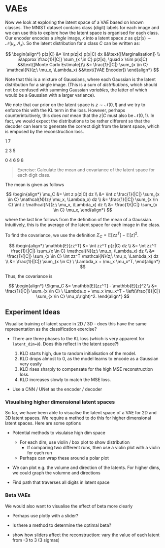 # VAEs

Now we look at exploring the latent space of a VAE based on known classes.
The MNIST dataset contains class (digit) labels for each image and we can use this to explore how the latent space is organised for each class.
Our encoder encodes a _single_ image, $x$ into a latent space $z$ as $q(z|x) \sim \mathcal{N}(\mu_x, \Lambda_x)$. So the latent distribution for a class $C$ can be written as:

$$
\begin{align*}
p(z|C)
&= \int p(z|x) p(x|C) dx &&\text{[Marginalisation]} \\
&\approx \frac{1}{|C|} \sum_{x \in C} p(z|x), \quad x \sim p(x|C) &&\text{[Monte Carlo Estimate]}\\
&= \frac{1}{|C|} \sum_{x \in C} \mathcal{N}(z;\ \mu_x, \Lambda_x) &&\text{[VAE Encoder]}
\end{align*}
$$

Note that this is a mixture of Gaussians, where each Gaussian is the latent distribution for a single image. (This is a sum of _distributions_, which should not be confused with summing Gaussian _variables_, the latter of which would be a Gaussian with a larger variance).

We note that our prior on the latent space is $z \sim \mathcal{N}(0, I)$ and we try to enforce this with the KL term in the loss. However, perhaps counterintuitively, this does _not_ mean that the $z|C$ must also be $\mathcal{N}(0,1)$. In fact, we would expect the distributions to be rather different so that the decoder can learn to generate the correct digit from the latent space, which is emposed by the reconstruction loss.

1 7

2 3 5

0 4 6 9 8

> Exercise: Calculate the mean and covariance of the latent space for each digit class.

The mean is given as follows

$$
\begin{align*}
\mu_C &= \int z p(z|C) dz \\
&= \int z \frac{1}{|C|} \sum_{x \in C} \mathcal{N}(z;\ \mu_x, \Lambda_x) dz \\
&= \frac{1}{|C|} \sum_{x \in C} \int z \mathcal{N}(z;\ \mu_x, \Lambda_x) dz \\
&= \frac{1}{|C|} \sum_{x \in C} \mu_x,
\end{align*}
$$

where the last line follows from the definition of the mean of a Gaussian.
Intuitively, this is the average of the latent space for each image in the class.

To find the covariance, we use the definition $\Sigma_C = \mathbb{E}[zz^T] - \mathbb{E}[z]^2$.

$$
\begin{align*}
\mathbb{E}[zz^T] &= \int zz^T p(z|C) dz \\
&= \int zz^T \frac{1}{|C|} \sum_{x \in C} \mathcal{N}(z;\ \mu_x, \Lambda_x) dz \\
&= \frac{1}{|C|} \sum_{x \in C} \int zz^T \mathcal{N}(z;\ \mu_x, \Lambda_x) dz \\
&= \frac{1}{|C|} \sum_{x \in C} \ \Lambda_x + \mu_x \mu_x^T,
\end{align*}
$$

Thus, the covariance is

$$
\begin{align*}
\Sigma_C &= \mathbb{E}[zz^T] - \mathbb{E}[z]^2 \\
&= \frac{1}{|C|} \sum_{x \in C} \ \Lambda_x + \mu_x \mu_x^T - \left(\frac{1}{|C|} \sum_{x \in C} \mu_x\right)^2.
\end{align*}
$$

## Experiment Ideas

Visualise training of latent space in 2D / 3D - does this have the same representation as the classification exercise?

- There are three phases to the KL loss (which is very apparent for `latent_dim=8`). Does this reflect in the latent space?!:
    1. KLD starts high, due to random initialisation of the model.
    2. KLD drops almost to 0, as the model learns to encode as a Gaussian very easily
    3. KLD rises sharply to compensate for the high MSE reconstruction loss.
    4. KLD increases slowly to match the MSE loss.

- Use a CNN / UNet as the encoder / decoder

### Visualising higher dimensional latent spaces

So far, we have been able to visualise the latent space of a VAE for 2D and 3D latent spaces.
We require a method to do this for higher dimensional latent spaces. Here are some options

- Potential methods to visulaise high dim space
  - For each dim, use violin / box plot to show distribution
    - If comparing two different runs, then use a violin plot with a violin for each run
  - Perhaps can wrap these around a polar plot

- We can plot e.g. the volume and direction of the latents. For higher dims, we could graph the volumne and directions

- Find path that traverses all digits in latent space

### Beta VAEs

We would also want to visualise the effect of beta more clearly

- Perhaps use plotly with a slider?
- Is there a method to determine the optimal beta?

- show how sliders affect the reconstruction: vary the value of each latent from -3 to 3 (3 sigmas)
